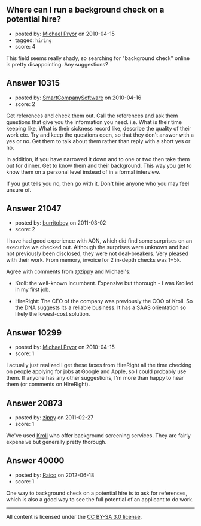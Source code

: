 ## Where can I run a background check on a potential hire?

- posted by: [Michael Pryor](https://stackexchange.com/users/-1/130-michael-pryor) on 2010-04-15
- tagged: `hiring`
- score: 4

This field seems really shady, so searching for "background check" online is pretty disappointing.  Any suggestions?


## Answer 10315

- posted by: [SmartCompanySoftware](https://stackexchange.com/users/-1/1629-smartcompanysoftware) on 2010-04-16
- score: 2

Get references and check them out. Call the references and ask them questions that give you the information you need. i.e. What is their time keeping like, What is their sickness record like, describe the quality of their work etc. Try and keep the questions open, so that they don't answer with a yes or no. Get them to talk about them rather than reply with a short yes or no.

In addition, if you have narrowed it down and to one or two then take them out for dinner. Get to know them and their background. This way you get to know them on a personal level instead of in a formal interview.

If you gut tells you no, then go with it. Don't hire anyone who you may feel unsure of.


## Answer 21047

- posted by: [burritoboy](https://stackexchange.com/users/-1/7868-burritoboy) on 2011-03-02
- score: 2

I have had good experience with AON, which did find some surprises on an executive we checked out. Although the surprises were unknown and had not previously been disclosed, they were not deal-breakers. Very pleased with their work. From memory, invoice for 2 in-depth checks was $1-$5k.

Agree with comments from @zippy and Michael's:

- Kroll: the well-known incumbent. Expensive but thorough - I was Krolled in my first job. 

- HireRight: The CEO of the company was previously the COO of Kroll. So the DNA suggests its  a reliable business. It has a SAAS orientation so likely the lowest-cost solution.


## Answer 10299

- posted by: [Michael Pryor](https://stackexchange.com/users/-1/130-michael-pryor) on 2010-04-15
- score: 1

I actually just realized I get these faxes from HireRight all the time checking on people applying for jobs at Google and Apple, so I could probably use them.  If anyone has any other suggestions, I'm more than happy to hear them (or comments on HireRight).


## Answer 20873

- posted by: [zippy](https://stackexchange.com/users/-1/7781-zippy) on 2011-02-27
- score: 1

<p>We've used <a href="http://www.kroll.com/services/screening/" rel="nofollow">Kroll</a> who offer background screening services. They are fairly expensive but generally pretty thorough.</p>



## Answer 40000

- posted by: [Raico](https://stackexchange.com/users/-1/17974-raico) on 2012-06-18
- score: 1

One way to background check on a potential hire is to ask for references, which is also a good way to see the full potential of an applicant to do work.



---

All content is licensed under the [CC BY-SA 3.0 license](https://creativecommons.org/licenses/by-sa/3.0/).
